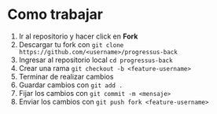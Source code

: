 # Como trabajar

1. Ir al repositorio y hacer click en **Fork**
2. Descargar tu fork con `git clone https://github.com/<username>/progressus-back`
3. Ingresar al repositorio local `cd progressus-back`
4. Crear una rama `git checkout -b <feature-username>`
5. Terminar de realizar cambios
6. Guardar cambios con `git add .`
7. Fijar los cambios con `git commit -m <mensaje>`
8. Enviar los cambios con `git push fork <feature-username>`
